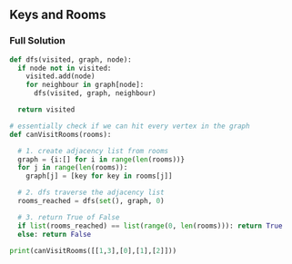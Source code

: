 <!--title={Keys and Rooms Solution}-->

<!--badges={Algorithms:15,Python:5}-->

<!--concepts={useOfGraphs, realLifeApplication, adjacencyList, depthFirstSearch}-->

## Keys and Rooms
### Full Solution

```python
def dfs(visited, graph, node):
  if node not in visited:
    visited.add(node)
    for neighbour in graph[node]:
      dfs(visited, graph, neighbour)

  return visited

# essentially check if we can hit every vertex in the graph
def canVisitRooms(rooms):

  # 1. create adjacency list from rooms
  graph = {i:[] for i in range(len(rooms))}
  for j in range(len(rooms)):
    graph[j] = [key for key in rooms[j]]

  # 2. dfs traverse the adjacency list
  rooms_reached = dfs(set(), graph, 0)

  # 3. return True of False
  if list(rooms_reached) == list(range(0, len(rooms))): return True
  else: return False

print(canVisitRooms([[1,3],[0],[1],[2]]))
```
